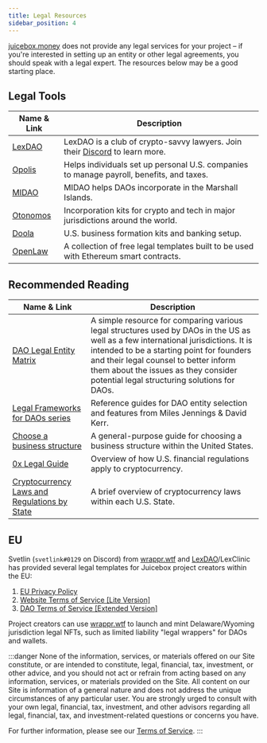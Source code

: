 ```yaml
---
title: Legal Resources
sidebar_position: 4
---
```


[juicebox.money](https://juicebox.money) does not provide any legal services for your project – if you're interested in setting up an entity or other legal agreements, you should speak with a legal expert. The resources below may be a good starting place.

## Legal Tools

| Name & Link | Description |
| --- | --- |
| [LexDAO](https://www.lexdao.coop/) | LexDAO is a club of crypto-savvy lawyers. Join their [Discord](https://discord.gg/QA75Zw4VTZ) to learn more. |
| [Opolis](https://opolis.co/) | Helps individuals set up personal U.S. companies to manage payroll, benefits, and taxes. |
| [MIDAO](https://www.midao.org/) | MIDAO helps DAOs incorporate in the Marshall Islands. |
| [Otonomos](https://otonomos.com/) | Incorporation kits for crypto and tech in major jurisdictions around the world. |
| [Doola](https://doola.com/) | U.S. business formation kits and banking setup. |
| [OpenLaw](https://www.openlaw.io/) | A collection of free legal templates built to be used with Ethereum smart contracts. |

## Recommended Reading

| Name & Link | Description |
| --- | --- |
| [DAO Legal Entity Matrix](https://daos.paradigm.xyz/) | A simple resource for comparing various legal structures used by DAOs in the US as well as a few international jurisdictions. It is intended to be a starting point for founders and their legal counsel to better inform them about the issues as they consider potential legal structuring solutions for DAOs. |
| [Legal Frameworks for DAOs series](https://a16z.com/tag/legal-frameworks-for-daos-series/) | Reference guides for DAO entity selection and features from Miles Jennings & David Kerr. |
| [Choose a business structure](https://www.sba.gov/business-guide/launch-your-business/choose-business-structure) | A general-purpose guide for choosing a business structure within the United States. |
| [0x Legal Guide](https://docs.0x.org/developer-resources/0x-legal-guide) | Overview of how U.S. financial regulations apply to cryptocurrency. |
| [Cryptocurrency Laws and Regulations by State](https://pro.bloomberglaw.com/brief/cryptocurrency-laws-and-regulations-by-state/) | A brief overview of cryptocurrency laws within each U.S. State. |

## EU

Svetlin (`svetlink#0129` on Discord) from [wrappr.wtf](https://www.wrappr.wtf/) and [LexDAO](https://www.lexdao.coop/)/LexClinic has provided several legal templates for Juicebox project creators within the EU:

1. [EU Privacy Policy](https://docs.juicebox.money/document/privacy-policy.md)
2. [Website Terms of Service [Lite Version]](/document/lite-tos.docx)
3. [DAO Terms of Service [Extended Version]](/document/extended-tos.docx)

Project creators can use [wrappr.wtf](https://www.wrappr.wtf/) to launch and mint Delaware/Wyoming jurisdiction legal NFTs, such as limited liability "legal wrappers" for DAOs and wallets.

:::danger
None of the information, services, or materials offered on our Site constitute, or are intended to constitute, legal, financial, tax, investment, or other advice, and you should not act or refrain from acting based on any information, services, or materials provided on the Site. All content on our Site is information of a general nature and does not address the unique circumstances of any particular user. You are strongly urged to consult with your own legal, financial, tax, investment, and other advisors regarding all legal, financial, tax, and investment-related questions or concerns you have.

For further information, please see our [Terms of Service](/tos).
:::
